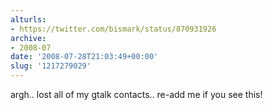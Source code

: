 ```yaml
---
alturls:
- https://twitter.com/bismark/status/870931926
archive:
- 2008-07
date: '2008-07-28T21:03:49+00:00'
slug: '1217279029'
---
```


argh.. lost all of my gtalk contacts.. re-add me if you see this!

